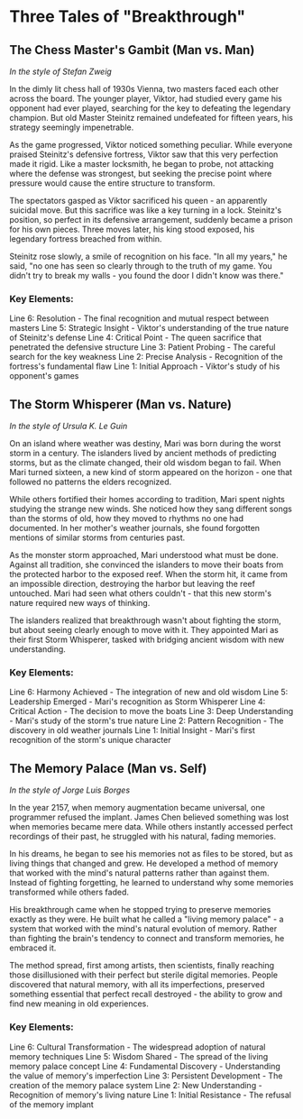 # Three Tales of "Breakthrough"

## The Chess Master's Gambit (Man vs. Man)
*In the style of Stefan Zweig*

In the dimly lit chess hall of 1930s Vienna, two masters faced each other across the board. The younger player, Viktor, had studied every game his opponent had ever played, searching for the key to defeating the legendary champion. But old Master Steinitz remained undefeated for fifteen years, his strategy seemingly impenetrable.

As the game progressed, Viktor noticed something peculiar. While everyone praised Steinitz's defensive fortress, Viktor saw that this very perfection made it rigid. Like a master locksmith, he began to probe, not attacking where the defense was strongest, but seeking the precise point where pressure would cause the entire structure to transform.

The spectators gasped as Viktor sacrificed his queen - an apparently suicidal move. But this sacrifice was like a key turning in a lock. Steinitz's position, so perfect in its defensive arrangement, suddenly became a prison for his own pieces. Three moves later, his king stood exposed, his legendary fortress breached from within.

Steinitz rose slowly, a smile of recognition on his face. "In all my years," he said, "no one has seen so clearly through to the truth of my game. You didn't try to break my walls - you found the door I didn't know was there."

### Key Elements:
Line 6: Resolution - The final recognition and mutual respect between masters
Line 5: Strategic Insight - Viktor's understanding of the true nature of Steinitz's defense
Line 4: Critical Point - The queen sacrifice that penetrated the defensive structure
Line 3: Patient Probing - The careful search for the key weakness
Line 2: Precise Analysis - Recognition of the fortress's fundamental flaw
Line 1: Initial Approach - Viktor's study of his opponent's games

## The Storm Whisperer (Man vs. Nature)
*In the style of Ursula K. Le Guin*

On an island where weather was destiny, Mari was born during the worst storm in a century. The islanders lived by ancient methods of predicting storms, but as the climate changed, their old wisdom began to fail. When Mari turned sixteen, a new kind of storm appeared on the horizon - one that followed no patterns the elders recognized.

While others fortified their homes according to tradition, Mari spent nights studying the strange new winds. She noticed how they sang different songs than the storms of old, how they moved to rhythms no one had documented. In her mother's weather journals, she found forgotten mentions of similar storms from centuries past.

As the monster storm approached, Mari understood what must be done. Against all tradition, she convinced the islanders to move their boats from the protected harbor to the exposed reef. When the storm hit, it came from an impossible direction, destroying the harbor but leaving the reef untouched. Mari had seen what others couldn't - that this new storm's nature required new ways of thinking.

The islanders realized that breakthrough wasn't about fighting the storm, but about seeing clearly enough to move with it. They appointed Mari as their first Storm Whisperer, tasked with bridging ancient wisdom with new understanding.

### Key Elements:
Line 6: Harmony Achieved - The integration of new and old wisdom
Line 5: Leadership Emerged - Mari's recognition as Storm Whisperer
Line 4: Critical Action - The decision to move the boats
Line 3: Deep Understanding - Mari's study of the storm's true nature
Line 2: Pattern Recognition - The discovery in old weather journals
Line 1: Initial Insight - Mari's first recognition of the storm's unique character

## The Memory Palace (Man vs. Self)
*In the style of Jorge Luis Borges*

In the year 2157, when memory augmentation became universal, one programmer refused the implant. James Chen believed something was lost when memories became mere data. While others instantly accessed perfect recordings of their past, he struggled with his natural, fading memories.

In his dreams, he began to see his memories not as files to be stored, but as living things that changed and grew. He developed a method of memory that worked with the mind's natural patterns rather than against them. Instead of fighting forgetting, he learned to understand why some memories transformed while others faded.

His breakthrough came when he stopped trying to preserve memories exactly as they were. He built what he called a "living memory palace" - a system that worked with the mind's natural evolution of memory. Rather than fighting the brain's tendency to connect and transform memories, he embraced it.

The method spread, first among artists, then scientists, finally reaching those disillusioned with their perfect but sterile digital memories. People discovered that natural memory, with all its imperfections, preserved something essential that perfect recall destroyed - the ability to grow and find new meaning in old experiences.

### Key Elements:
Line 6: Cultural Transformation - The widespread adoption of natural memory techniques
Line 5: Wisdom Shared - The spread of the living memory palace concept
Line 4: Fundamental Discovery - Understanding the value of memory's imperfection
Line 3: Persistent Development - The creation of the memory palace system
Line 2: New Understanding - Recognition of memory's living nature
Line 1: Initial Resistance - The refusal of the memory implant